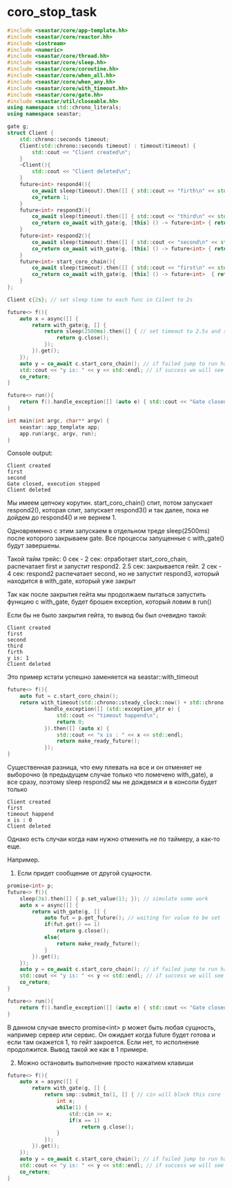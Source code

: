 # coro_stop_task
```c++
#include <seastar/core/app-template.hh>
#include <seastar/core/reactor.hh>
#include <iostream>
#include <numeric>
#include <seastar/core/thread.hh>
#include <seastar/core/sleep.hh>
#include <seastar/core/coroutine.hh>
#include <seastar/core/when_all.hh>
#include <seastar/core/when_any.hh>
#include <seastar/core/with_timeout.hh>
#include <seastar/core/gate.hh>
#include <seastar/util/closeable.hh>
using namespace std::chrono_literals;
using namespace seastar;

gate g;
struct Client {
    std::chrono::seconds timeout;
    Client(std::chrono::seconds timeout) : timeout(timeout) {
        std::cout << "Client created\n";
    }
    ~Client(){
        std::cout << "Client deleted\n";
    }
    future<int> respond4(){
        co_await sleep(timeout).then([] { std::cout << "firth\n" << std::endl; });
        co_return 1;
    }
    future<int> respond3(){
        co_await sleep(timeout).then([] { std::cout << "third\n" << std::endl; });
        co_return co_await with_gate(g, [this] () -> future<int> { return respond4(); });
    }
    future<int> respond2(){
        co_await sleep(timeout).then([] { std::cout << "second\n" << std::endl; });
        co_return co_await with_gate(g, [this] () -> future<int> { return respond3(); });
    }
    future<int> start_coro_chain(){
        co_await sleep(timeout).then([] { std::cout << "first\n" << std::endl; });
        co_return co_await with_gate(g, [this] () -> future<int>  { return respond2(); });
    }
};

Client c{2s}; // set sleep time to each func in Cilent to 2s

future<> f(){
    auto x = async([] {
        return with_gate(g, [] {
            return sleep(2500ms).then([] { // set timeout to 2.5s and stop executing after this
                return g.close();
            });
        }).get();
    });
    auto y = co_await c.start_coro_chain(); // if failed jump to run handle_exception
    std::cout << "y is: " << y << std::endl; // if success we will see this output
    co_return;
}

future<> run(){
    return f().handle_exception([] (auto e) { std::cout << "Gate closed, execution stopped\n"; }); // closing gate while coro is running will throw an  exception
}

int main(int argc, char** argv) {
    seastar::app_template app;
    app.run(argc, argv, run);
}
```
Console output:
```
Client created
first
second
Gate closed, execution stopped
Client deleted
```
Мы имеем цепчоку корутин. start_coro_chain() спит, потом запускает respond2(), которая спит, запускает respond3() и так далее, пока не дойдем до respond4() и не вернем 1.

Одновременно с этим запускаем в отдельном треде sleep(2500ms) после которого закрываем gate. Все процессы запущенные с with_gate() будут завершены. 

Такой тайм трейс:
0 сек - 2 сек: отработает start_coro_chain, распечатает first и запустит respond2.
2.5 сек: закрывается гейт.
2 сек - 4 сек: respond2 распечатает second, но не запустит respond3, который находится в with_gate, который уже закрыт

Так как после закрытия гейта мы продолжаем пытаться запустить функцию с with_gate, будет брошен exception, который ловим в run()

Если бы не было закрытия гейта, то вывод бы был очевидно такой:
```
Client created
first
second
third
firth
y is: 1
Client deleted
```

Это пример кстати успешно заменяется на seastar::with_timeout
```c++
future<> f(){
    auto fut = c.start_coro_chain();
    return with_timeout(std::chrono::steady_clock::now() + std::chrono::milliseconds(2500), std::move(fut)).
            handle_exception([] (std::exception_ptr e) {
                std::cout << "timeout happend\n";
                return 0;
            }).then([] (auto x) {
                std::cout << "x is : " << x << std::endl;
                return make_ready_future();
            });
}
```
Существенная разница, что ему плевать на все и он отменяет не выборочно (в предыдущем случае только что помечено with_gate), а все сразу, поэтому sleep respond2 мы не дождемся и в консоли будет только
```
Client created
first
timeout happend
x is : 0
Client deleted
```

Однако есть случаи когда нам нужно отменить не по таймеру, а как-то еще.

Например.

1) Если придет сообщение от другой сущности.
```c++
promise<int> p;
future<> f(){
    sleep(3s).then([] { p.set_value(1); }); // simulate some work
    auto x = async([] {
        return with_gate(g, [] {
            auto fut = p.get_future(); // waiting for value to be set
            if(fut.get() == 1)
                return g.close();
            else{
                return make_ready_future();
            }
        }).get();
    });
    auto y = co_await c.start_coro_chain(); // if failed jump to run handle_exception
    std::cout << "y is: " << y << std::endl; // if success we will see this output
    co_return;
}

future<> run(){
    return f().handle_exception([] (auto e) { std::cout << "Gate closed, execution stopped\n"; }); // closing gate while coro is running will throw exception
}
```
В данном случае вместо promise<int\> p может быть любая сущность, например сервер или сервис. Он ожидает когда future будет готова и если там окажется 1, то гейт закроется. Если нет, то исполнение продолжится. Вывод такой же как в 1 примере.

2) Можно остановить выполнение просто нажатием клавиши

```c++
future<> f(){
    auto x = async([] {
        return with_gate(g, [] {
            return smp::submit_to(1, [] { // cin will block this core
                int x;
                while(1) {
                    std::cin >> x;
                    if(x == 1)
                        return g.close();
                }
            });
        }).get();
    });
    auto y = co_await c.start_coro_chain(); // if failed jump to run handle_exception
    std::cout << "y is: " << y << std::endl; // if success we will see this output
    co_return;
}
```
